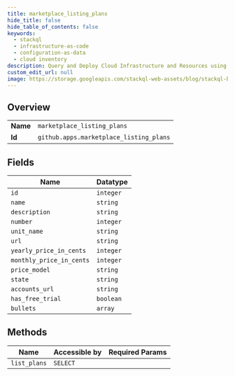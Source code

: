 ```yaml
---
title: marketplace_listing_plans
hide_title: false
hide_table_of_contents: false
keywords:
  - stackql
  - infrastructure-as-code
  - configuration-as-data
  - cloud inventory
description: Query and Deploy Cloud Infrastructure and Resources using SQL
custom_edit_url: null
image: https://storage.googleapis.com/stackql-web-assets/blog/stackql-blog-post-featured-image.png
---
```

  
    

## Overview
<table><tbody>
<tr><td><b>Name</b></td><td><code>marketplace_listing_plans</code></td></tr>
<tr><td><b>Id</b></td><td><code>github.apps.marketplace_listing_plans</code></td></tr>
</tbody></table>

## Fields
| Name | Datatype |
| ---- | -------- |
| `id` | `integer` |
| `name` | `string` |
| `description` | `string` |
| `number` | `integer` |
| `unit_name` | `string` |
| `url` | `string` |
| `yearly_price_in_cents` | `integer` |
| `monthly_price_in_cents` | `integer` |
| `price_model` | `string` |
| `state` | `string` |
| `accounts_url` | `string` |
| `has_free_trial` | `boolean` |
| `bullets` | `array` |
## Methods
| Name | Accessible by | Required Params |
| ---- | ------------- | --------------- |
| `list_plans` | `SELECT` |  |
